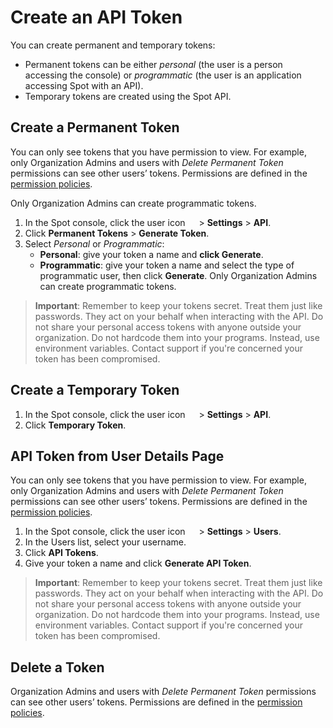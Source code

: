 # Create an API Token

You can create permanent and temporary tokens:

- Permanent tokens can be either <i>personal</i> (the user is a person accessing the console) or <i>programmatic</i> (the user is an application accessing Spot with an API).
- Temporary tokens are created using the Spot API.

## Create a Permanent Token

You can only see tokens that you have permission to view. For example, only Organization Admins and users with <i>Delete Permanent Token</i> permissions can see other users’ tokens. Permissions are defined in the [permission policies](https://docs.spot.io/administration/policies/create-new-policy).

Only Organization Admins can create programmatic tokens.

1. In the Spot console, click the user icon <img height="14" src="https://docs.spot.io/administration/_media/usericon.png"> > **Settings** > **API**.
2. Click **Permanent Tokens** > **Generate Token**.
3. Select <i>Personal</i> or <i>Programmatic</i>:
   - **Personal**: give your token a name and **click Generate**.
   - **Programmatic**: give your token a name and select the type of programmatic user, then click **Generate**. Only Organization Admins can create programmatic tokens.

> **Important**: Remember to keep your tokens secret. Treat them just like passwords. They act on your behalf when interacting with the API. Do not share your personal access tokens with anyone outside your organization. Do not hardcode them into your programs. Instead, use environment variables. Contact support if you're concerned your token has been compromised.

## Create a Temporary Token

1. In the Spot console, click the user icon <img height="14" src="https://docs.spot.io/administration/_media/usericon.png"> > **Settings** > **API**.
2. Click **Temporary Token**.

## API Token from User Details Page

You can only see tokens that you have permission to view. For example, only Organization Admins and users with <i>Delete Permanent Token</i> permissions can see other users’ tokens. Permissions are defined in the [permission policies](https://docs.spot.io/administration/policies/create-new-policy).

1. In the Spot console, click the user icon <img height="14" src="https://docs.spot.io/administration/_media/usericon.png"> > **Settings** > **Users**.
2. In the Users list, select your username.
3. Click **API Tokens**.
4. Give your token a name and click **Generate API Token**.

> **Important**: Remember to keep your tokens secret. Treat them just like passwords. They act on your behalf when interacting with the API. Do not share your personal access tokens with anyone outside your organization. Do not hardcode them into your programs. Instead, use environment variables. Contact support if you're concerned your token has been compromised.

## Delete a Token

Organization Admins and users with <i>Delete Permanent Token</i> permissions can see other users’ tokens. Permissions are defined in the [permission policies](https://docs.spot.io/administration/policies/create-new-policy).
